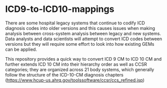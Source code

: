 # ICD9-to-ICD10-mappings

There are some hospital legacy systems that continue to codify ICD diagnosis codes into older versions and this causes issues when making analysis between cross-system analysis between legacy and new systems. Data analysts and data scientists will attempt to convert ICD codes between versions but they will require some effort to look into how existing GEMs can be applied.

This repository provides a quick way to convert ICD 9 CM to ICD 10 CM and further extends ICD 10 CM into their hierarchy order as well as CCSR categories; they are organized across 21 body systems, which generally follow the structure of the ICD-10-CM diagnosis chapters (https://www.hcup-us.ahrq.gov/toolssoftware/ccsr/ccs_refined.jsp)
